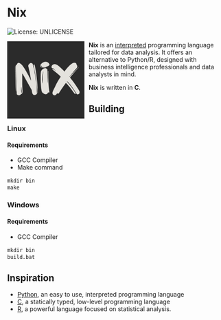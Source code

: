 # Nix
![License: UNLICENSE](https://img.shields.io/badge/License-UNLICENSE-blue.svg)

<img src="https://github.com/Sieep-Coding/nix/blob/main/include/n%20i%20x.png"
     alt="Lantern Logo"
     style="float: left; margin-right: 10px;" 
     width=180px
     />

**Nix** is an [interpreted](https://en.wikipedia.org/wiki/Interpreter_(computing)) programming language tailored for data analysis. It offers an alternative to Python/R, designed with business intelligence professionals and data analysts in mind.

**Nix** is written in **C**.

## Building

### Linux

#### Requirements
- GCC Compiler
- Make command

```console
mkdir bin
make
```

### Windows

#### Requirements
- GCC Compiler

```console
mkdir bin
build.bat
```




## Inspiration
- [Python](https://de.wikipedia.org/wiki/Python_(Programmiersprache)), an easy to use, interpreted programming language
- [C](https://de.wikipedia.org/wiki/C_(Programmiersprache)), a statically typed, low-level programming language
- [R](https://en.wikipedia.org/wiki/R_(programming_language)), a powerful language focused on statistical analysis.

